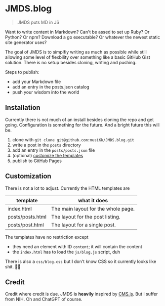 # JMDS.blog

> JMDS puts MD in JS

Want to write content in Markdown? Can't be assed to set up Ruby? Or Python? Or npm? Download a go executable? Or whatever the newest static site generator uses?

The goal of JMDS is to simplfiy writing as much as possible while still allowing some level of flexbility over something like a basic GitHub Gist solution. There is no setup besides cloning, writing and pushing.

Steps to publish:
- add your Markdown file
- add an entry in the posts.json catalog
- push your wisdom into the world

## Installation

Currently there is not much of an install besides cloning the repo and get going. Configuration is something for the future. And a bright future this will be.

1. clone with `git clone git@github.com:musiKk/JMDS.blog.git`
2. write a post in the `posts` directory
3. add an entry in the `posts/posts.json` file
4. (optional) [customize the templates](#customization)
5. publish to GitHub Pages

## Customization

There is not a lot to adjust. Currently the HTML templates are

| template | what it does |
| -------- | - |
| index.html       | The main layout for the whole page. |
| posts/posts.html | The layout for the post listing. |
| posts/post.html  | The layout for a single post. |

The templates have no restriction except

* they need an element with ID `content`; it will contain the content
* the `index.html` has to load the `js/blog.js` script, duh

There is also a `css/blog.css` but I don't know CSS so it currently looks like shit. 🤷‍♂️

## Credit

Credit where credit is due. JMDS is **heavily** inspired by [CMS.js](https://github.com/chrisdiana/cms.js). But I suffer from NIH. Oh and ChatGPT of course.
